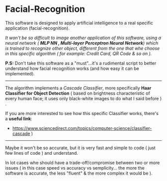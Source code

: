 # Facial-Recognition
This software is designed to apply artificial intelligence to a real specific application (facial-recognition).

*It won't be so difficult to image another application of this software, using a neural network ( **MLP NN , Multi-layer Perceptron Neural Network**) which is trained to recognize other object, different from the one that whe choose in this specific algorithm ( for example: Credit Card, QR Code & so on ).*

**P.S:** Don't take this software as a "must"...it's a rudimental script to better understand how facial recognition works (and how easy it can be implemented).

***

The algorithm implements a *Cascade Classifier*, more specifically **Haar Classifier for Object Detection** ( based on brightness characteristic of every human face; it uses only black-white images to do what I said before ) . 

If you are more interested to see how this specific Classifier works, there's a **useful link**: 
   - https://www.sciencedirect.com/topics/computer-science/classifier-cascade )

***

Maybe it won't be so accurate, but it is very fast and simple to code ( just few lines of code ) and understand. 

In lot cases whe should have a trade-off/compromise between two or more issues ( in this case speed vs accuracy vs semplicity... the more the software is accurate, the less "fluent" & the more complex it would be ).
